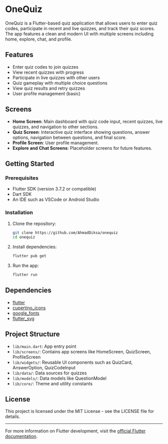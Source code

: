 # OneQuiz

OneQuiz is a Flutter-based quiz application that allows users to enter quiz codes, participate in recent and live quizzes, and track their quiz scores. The app features a clean and modern UI with multiple screens including home, explore, chat, and profile.

## Features

- Enter quiz codes to join quizzes
- View recent quizzes with progress
- Participate in live quizzes with other users
- Quiz gameplay with multiple choice questions
- View quiz results and retry quizzes
- User profile management (basic)

## Screens

- **Home Screen**: Main dashboard with quiz code input, recent quizzes, live quizzes, and navigation to other sections.
- **Quiz Screen**: Interactive quiz interface showing questions, answer options, navigation between questions, and final score.
- **Profile Screen**: User profile management.
- **Explore and Chat Screens**: Placeholder screens for future features.

## Getting Started

### Prerequisites

- Flutter SDK (version 3.7.2 or compatible)
- Dart SDK
- An IDE such as VSCode or Android Studio

### Installation

1. Clone the repository:

   ```bash
   git clone https://github.com/AhmadDiksa/onequiz
   cd onequiz
   ```

2. Install dependencies:

   ```bash
   flutter pub get
   ```

3. Run the app:

   ```bash
   flutter run
   ```

## Dependencies

- [flutter](https://flutter.dev/)
- [cupertino_icons](https://pub.dev/packages/cupertino_icons)
- [google_fonts](https://pub.dev/packages/google_fonts)
- [flutter_svg](https://pub.dev/packages/flutter_svg)

## Project Structure

- `lib/main.dart`: App entry point
- `lib/screens/`: Contains app screens like HomeScreen, QuizScreen, ProfileScreen
- `lib/widgets/`: Reusable UI components such as QuizCard, AnswerOption, QuizCodeInput
- `lib/data/`: Data sources for quizzes
- `lib/models/`: Data models like QuestionModel
- `lib/core/`: Theme and utility constants

## License

This project is licensed under the MIT License - see the LICENSE file for details.

---

For more information on Flutter development, visit the [official Flutter documentation](https://docs.flutter.dev/).
